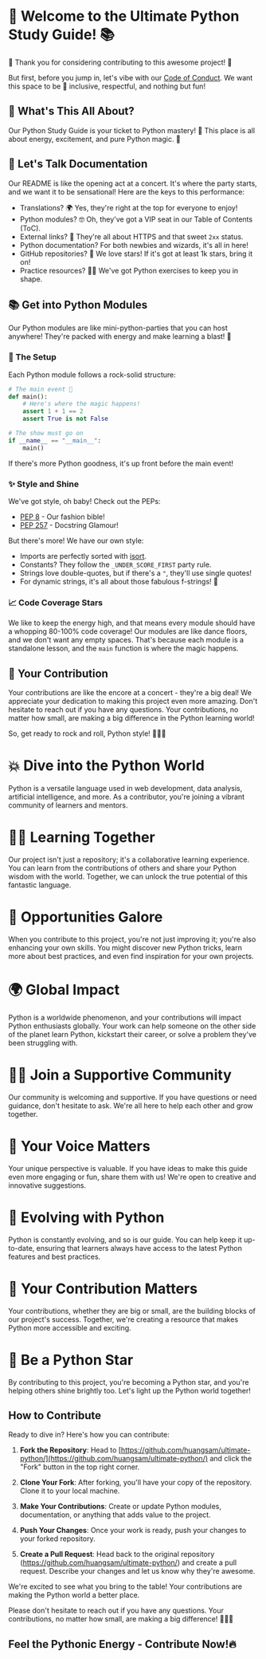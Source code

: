 # 🚀 Welcome to the Ultimate Python Study Guide! 📚

🎉 Thank you for considering contributing to this awesome project! 🎉

But first, before you jump in, let's vibe with our [Code of Conduct](CODE_OF_CONDUCT.md). We want this space to be 🌈 inclusive, respectful, and nothing but fun!

## 🐍 What's This All About?

Our Python Study Guide is your ticket to Python mastery! 🐍 This place is all about energy, excitement, and pure Python magic. 💫

## 📖 Let's Talk Documentation

Our README is like the opening act at a concert. It's where the party starts, and we want it to be sensational! Here are the keys to this performance:

- Translations? 🌍 Yes, they're right at the top for everyone to enjoy!
- Python modules? 🤓 Oh, they've got a VIP seat in our Table of Contents (ToC).
- External links? 🔗 They're all about HTTPS and that sweet `2xx` status.
- Python documentation? For both newbies and wizards, it's all in here!
- GitHub repositories? 🌟 We love stars! If it's got at least 1k stars, bring it on!
- Practice resources? 🏋️‍♂️ We've got Python exercises to keep you in shape.

## 📚 Get into Python Modules

Our Python modules are like mini-python-parties that you can host anywhere! They're packed with energy and make learning a blast! 🎉

### 🧩 The Setup

Each Python module follows a rock-solid structure:

```python
# The main event 🎉
def main():
    # Here's where the magic happens!
    assert 1 + 1 == 2
    assert True is not False

# The show must go on
if __name__ == "__main__":
    main()
```

If there's more Python goodness, it's up front before the main event!

### ✨ Style and Shine

We've got style, oh baby! Check out the PEPs:

- [PEP 8](https://www.python.org/dev/peps/pep-0008) - Our fashion bible!
- [PEP 257](https://www.python.org/dev/peps/pep-0257) - Docstring Glamour!

But there's more! We have our own style:

- Imports are perfectly sorted with [isort](https://github.com/timothycrosley/isort).
- Constants? They follow the `_UNDER_SCORE_FIRST` party rule.
- Strings love double-quotes, but if there's a `"`, they'll use single quotes!
- For dynamic strings, it's all about those fabulous f-strings! 🎤

### 📈 Code Coverage Stars

We like to keep the energy high, and that means every module should have a whopping 80-100% code coverage! Our modules are like dance floors, and we don't want any empty spaces. That's because each module is a standalone lesson, and the `main` function is where the magic happens.

## 🌟 Your Contribution

Your contributions are like the encore at a concert - they're a big deal! We appreciate your dedication to making this project even more amazing. Don't hesitate to reach out if you have any questions. Your contributions, no matter how small, are making a big difference in the Python learning world!

So, get ready to rock and roll, Python style! 🤘🐍💥

# 💥 Dive into the Python World

Python is a versatile language used in web development, data analysis, artificial intelligence, and more. As a contributor, you're joining a vibrant community of learners and mentors.

# 🧑‍💻 Learning Together

Our project isn't just a repository; it's a collaborative learning experience. You can learn from the contributions of others and share your Python wisdom with the world. Together, we can unlock the true potential of this fantastic language.

# 🚀 Opportunities Galore

When you contribute to this project, you're not just improving it; you're also enhancing your own skills. You might discover new Python tricks, learn more about best practices, and even find inspiration for your own projects.

# 🌍 Global Impact

Python is a worldwide phenomenon, and your contributions will impact Python enthusiasts globally. Your work can help someone on the other side of the planet learn Python, kickstart their career, or solve a problem they've been struggling with.

# 🙋‍♀️ Join a Supportive Community

Our community is welcoming and supportive. If you have questions or need guidance, don't hesitate to ask. We're all here to help each other and grow together.

# 📢 Your Voice Matters

Your unique perspective is valuable. If you have ideas to make this guide even more engaging or fun, share them with us! We're open to creative and innovative suggestions.

# 🤖 Evolving with Python

Python is constantly evolving, and so is our guide. You can help keep it up-to-date, ensuring that learners always have access to the latest Python features and best practices.

# 🎉 Your Contribution Matters

Your contributions, whether they are big or small, are the building blocks of our project's success. Together, we're creating a resource that makes Python more accessible and exciting.

# 🌟 Be a Python Star

By contributing to this project, you're becoming a Python star, and you're helping others shine brightly too. Let's light up the Python world together!

## How to Contribute

Ready to dive in? Here's how you can contribute:

1. **Fork the Repository**: Head to [https://github.com/huangsam/ultimate-python/](https://github.com/huangsam/ultimate-python/) and click the "Fork" button in the top right corner.

2. **Clone Your Fork**: After forking, you'll have your copy of the repository. Clone it to your local machine.



3. **Make Your Contributions**: Create or update Python modules, documentation, or anything that adds value to the project.

4. **Push Your Changes**: Once your work is ready, push your changes to your forked repository.

5. **Create a Pull Request**: Head back to the original repository (https://github.com/huangsam/ultimate-python/) and create a pull request. Describe your changes and let us know why they're awesome.

We're excited to see what you bring to the table! Your contributions are making the Python world a better place.

Please don't hesitate to reach out if you have any questions. Your contributions, no matter how small, are making a big difference! 🌟🐍💥

## Feel the Pythonic Energy - Contribute Now!🔥